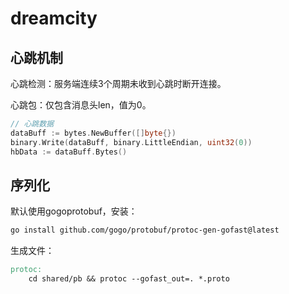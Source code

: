 # dreamcity

## 心跳机制

心跳检测：服务端连续3个周期未收到心跳时断开连接。

心跳包：仅包含消息头len，值为0。

```go
// 心跳数据
dataBuff := bytes.NewBuffer([]byte{})
binary.Write(dataBuff, binary.LittleEndian, uint32(0))
hbData := dataBuff.Bytes()
```

## 序列化

默认使用gogoprotobuf，安装：

```bash
go install github.com/gogo/protobuf/protoc-gen-gofast@latest
```

生成文件：

```makefile
protoc:
	cd shared/pb && protoc --gofast_out=. *.proto
```

